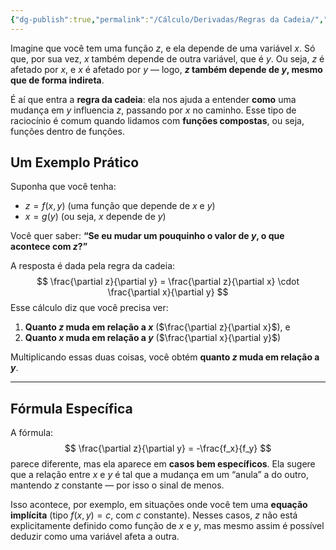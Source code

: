```yaml
---
{"dg-publish":true,"permalink":"/Cálculo/Derivadas/Regras da Cadeia/","created":"2025-05-20T13:30:13.828-03:00"}
---
```



Imagine que você tem uma função $z$, e ela depende de uma variável $x$. Só que, por sua vez, $x$ também depende de outra variável, que é $y$. Ou seja, $z$ é afetado por $x$, e $x$ é afetado por $y$ — logo, **$z$ também depende de $y$, mesmo que de forma indireta**.

É aí que entra a **regra da cadeia**: ela nos ajuda a entender **como** uma mudança em $y$ influencia $z$, passando por $x$ no caminho. Esse tipo de raciocínio é comum quando lidamos com **funções compostas**, ou seja, funções dentro de funções.

## Um Exemplo Prático

Suponha que você tenha:

- $z = f(x, y)$ (uma função que depende de $x$ e $y$)
- $x = g(y)$ (ou seja, $x$ depende de $y$)

Você quer saber: **“Se eu mudar um pouquinho o valor de $y$, o que acontece com $z$?”**

A resposta é dada pela regra da cadeia:
$$
\frac{\partial z}{\partial y} = \frac{\partial z}{\partial x} \cdot \frac{\partial x}{\partial y}
$$
Esse cálculo diz que você precisa ver:

1. **Quanto $z$ muda em relação a $x$** ($\frac{\partial z}{\partial x}$), e
2. **Quanto $x$ muda em relação a $y$** ($\frac{\partial x}{\partial y}$)

Multiplicando essas duas coisas, você obtém **quanto $z$ muda em relação a $y$**.

---

## Fórmula Específica

A fórmula:
$$
\frac{\partial z}{\partial y} = -\frac{f_x}{f_y}
$$
parece diferente, mas ela aparece em **casos bem específicos**. Ela sugere que a relação entre $x$ e $y$ é tal que a mudança em um “anula” a do outro, mantendo $z$ constante — por isso o sinal de menos.

Isso acontece, por exemplo, em situações onde você tem uma **equação implícita** (tipo $f(x, y) = c$, com $c$ constante). Nesses casos, $z$ não está explicitamente definido como função de $x$ e $y$, mas mesmo assim é possível deduzir como uma variável afeta a outra.
